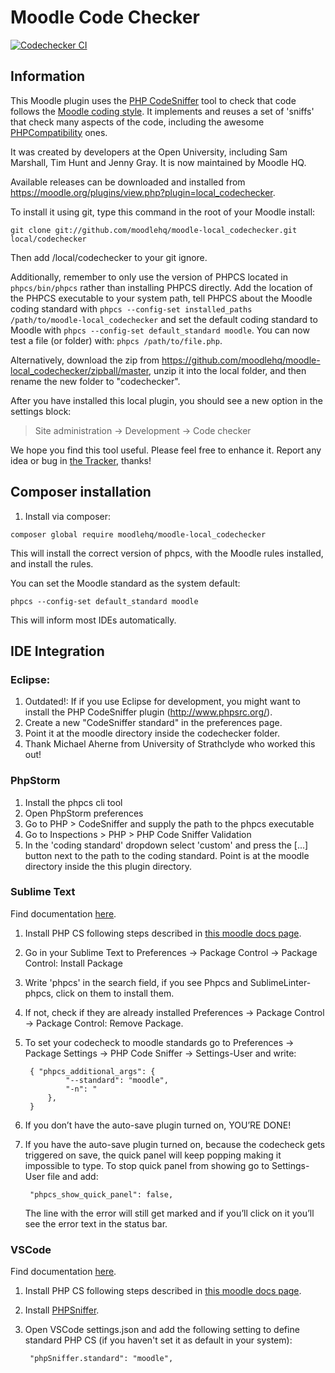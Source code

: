 Moodle Code Checker
===================

[![Codechecker CI](https://github.com/moodlehq/moodle-local_codechecker/actions/workflows/ci.yml/badge.svg)](https://github.com/moodlehq/moodle-local_codechecker/actions/workflows/ci.yml)

Information
-----------

This Moodle plugin uses the [PHP CodeSniffer](https://github.com/squizlabs/PHP_CodeSniffer) tool to
check that code follows the [Moodle coding style](http://docs.moodle.org/dev/Coding_style). It
implements and reuses a set of 'sniffs' that check many aspects of the code,
including the awesome [PHPCompatibility](https://github.com/PHPCompatibility/PHPCompatibility) ones.

It was created by developers at the Open University, including Sam Marshall,
Tim Hunt and Jenny Gray. It is now maintained by Moodle HQ.

Available releases can be downloaded and installed from
<https://moodle.org/plugins/view.php?plugin=local_codechecker>.

To install it using git, type this command in the root of your Moodle install:

    git clone git://github.com/moodlehq/moodle-local_codechecker.git local/codechecker

Then add /local/codechecker to your git ignore.

Additionally, remember to only use the version of PHPCS located in ``phpcs/bin/phpcs`` rather than installing PHPCS directly. Add the location of the PHPCS executable to your system path, tell PHPCS about the Moodle coding standard with ``phpcs --config-set installed_paths /path/to/moodle-local_codechecker``  and set the default coding standard to Moodle with ``phpcs --config-set default_standard moodle``.  You can now test a file (or folder) with: ``phpcs /path/to/file.php``.

Alternatively, download the zip from
<https://github.com/moodlehq/moodle-local_codechecker/zipball/master>,
unzip it into the local folder, and then rename the new folder to "codechecker".

After you have installed this local plugin, you
should see a new option in the settings block:

> Site administration -> Development -> Code checker

We hope you find this tool useful. Please feel free to enhance it.
Report any idea or bug in [the Tracker](https://tracker.moodle.org/issues/?jql=project%20%3D%20CONTRIB%20AND%20component%20%3D%20%22Local%3A+Code+checker%22), thanks!


## Composer installation

1. Install via composer:
```
composer global require moodlehq/moodle-local_codechecker
```

This will install the correct version of phpcs, with the Moodle rules installed, and install the rules.

You can set the Moodle standard as the system default:
```
phpcs --config-set default_standard moodle
```

This will inform most IDEs automatically.


IDE Integration
---------------

### Eclipse:

1. Outdated!: If if you use Eclipse for development, you might want to install the PHP CodeSniffer plugin (http://www.phpsrc.org/).
2. Create a new "CodeSniffer standard" in the preferences page.
3. Point it at the moodle directory inside the codechecker folder.
4. Thank Michael Aherne from University of Strathclyde who worked this out!

### PhpStorm

1. Install the phpcs cli tool
2. Open PhpStorm preferences
3. Go to PHP > CodeSniffer and supply the path to the phpcs executable
4. Go to Inspections > PHP > PHP Code Sniffer Validation
5. In the 'coding standard' dropdown select 'custom' and press the [...]
   button next to the path to the coding standard. Point is at the moodle
   directory inside the this plugin directory.

### Sublime Text

Find documentation [here](https://docs.moodle.org/dev/Setting_up_Sublime2#Sublime_PHP_CS).

1. Install PHP CS following steps described in [this moodle docs page](https://docs.moodle.org/dev/CodeSniffer#Installing_PHP_CS).
2. Go in your Sublime Text to Preferences -> Package Control -> Package Control: Install Package
3. Write 'phpcs' in the search field, if you see Phpcs and SublimeLinter-phpcs, click on them to install them.
4. If not, check if they are already installed Preferences -> Package Control -> Package Control: Remove Package.
5. To set your codecheck to moodle standards go to Preferences -> Package Settings -> PHP Code Sniffer -> Settings-User and write:

        { "phpcs_additional_args": {
                "--standard": "moodle",
                "-n": "
            },
        }

6. If you don’t have the auto-save plugin turned on, YOU’RE DONE!
7. If you have the auto-save plugin turned on, because the codecheck gets triggered on save, the quick panel will keep popping making it impossible to type.
   To stop quick panel from showing go to Settings-User file and add:

        "phpcs_show_quick_panel": false,

   The line with the error will still get marked and if you’ll click on it you’ll see the error text in the status bar.

### VSCode

Find documentation [here](https://docs.moodle.org/dev/Setting_up_VSCode#PHP_CS).

1. Install PHP CS following steps described in [this moodle docs page](https://docs.moodle.org/dev/CodeSniffer#Installing_PHP_CS).
3. Install [PHPSniffer](https://marketplace.visualstudio.com/items?itemName=wongjn.php-sniffer).
2. Open VSCode settings.json and add the following setting to define standard PHP CS (if you haven't set it as default in your system):

        "phpSniffer.standard": "moodle",
